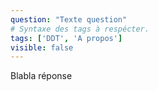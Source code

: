 ```yaml
---
question: "Texte question"
# Syntaxe des tags à respécter.
tags: ['DDT', 'A propos']
visible: false
---
```

Blabla réponse
